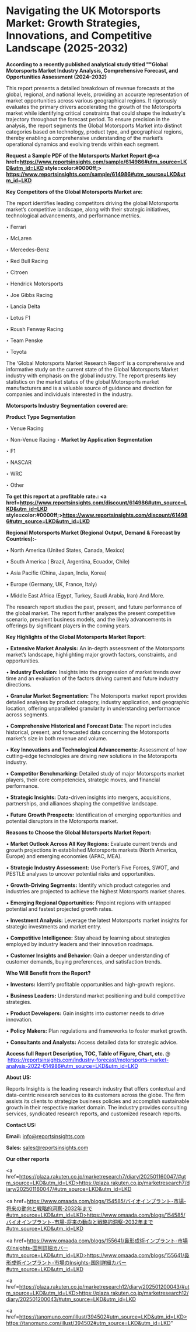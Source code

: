 # Navigating the UK Motorsports Market: Growth Strategies, Innovations, and Competitive Landscape (2025-2032)

<strong>According to a recently published analytical study titled ""Global Motorsports Market Industry Analysis, Comprehensive Forecast, and Opportunities Assessment (2024–2032)</strong>

This report presents a detailed breakdown of revenue forecasts at the global, regional, and national levels, providing an accurate representation of market opportunities across various geographical regions. It rigorously evaluates the primary drivers accelerating the growth of the Motorsports market while identifying critical constraints that could shape the industry's trajectory throughout the forecast period. To ensure precision in the analysis, the report segments the Global Motorsports Market into distinct categories based on technology, product type, and geographical regions, thereby enabling a comprehensive understanding of the market’s operational dynamics and evolving trends within each segment.

<strong>Request a Sample PDF of the Motorsports Market Report </strong><strong>@<a href=https://www.reportsinsights.com/sample/614986#utm_source=LKD&utm_id=LKD style=color:#0000ff;> https://www.reportsinsights.com/sample/614986#utm_source=LKD&utm_id=LKD</a></strong></font>

<strong>Key Competitors of the Global Motorsports Market are:</strong>

The report identifies leading competitors driving the global Motorsports market’s competitive landscape, along with their strategic initiatives, technological advancements, and performance metrics.

‣ Ferrari

‣ McLaren

‣ Mercedes-Benz

‣ Red Bull Racing

‣ Citroen

‣ Hendrick Motorsports

‣ Joe Gibbs Racing

‣ Lancia Delta

‣ Lotus F1

‣ Roush Fenway Racing

‣ Team Penske

‣ Toyota

The ‘Global Motorsports Market Research Report’ is a comprehensive and informative study on the current state of the Global Motorsports Market industry with emphasis on the global industry. The report presents key statistics on the market status of the global Motorsports market manufacturers and is a valuable source of guidance and direction for companies and individuals interested in the industry.

<strong>Motorsports Industry Segmentation covered are:</strong>

<strong>Product Type Segmentation</strong>

‣ Venue Racing

‣ Non-Venue Racing
‣ 
<strong>Market by Application Segmentation</strong>

‣ F1

‣ NASCAR

‣ WRC

‣ Other

<strong>To get this report at a profitable rate.: <a href=https://www.reportsinsights.com/discount/614986#utm_source=LKD&utm_id=LKD style=color:#0000ff;>https://www.reportsinsights.com/discount/614986#utm_source=LKD&utm_id=LKD</a></strong></font>

<strong>Regional Motorsports Market (Regional Output, Demand &amp; Forecast by Countries):-</strong>

• North America (United States, Canada, Mexico)

• South America ( Brazil, Argentina, Ecuador, Chile)

• Asia Pacific (China, Japan, India, Korea)

• Europe (Germany, UK, France, Italy)

• Middle East Africa (Egypt, Turkey, Saudi Arabia, Iran) And More.

The research report studies the past, present, and future performance of the global market. The report further analyzes the present competitive scenario, prevalent business models, and the likely advancements in offerings by significant players in the coming years.

<strong>Key Highlights of the Global Motorsports Market Report:</strong>

• <strong>Extensive Market Analysis:</strong> An in-depth assessment of the Motorsports market’s landscape, highlighting major growth factors, constraints, and opportunities.

• <strong>Industry Evolution:</strong> Insights into the progression of market trends over time and an evaluation of the factors driving current and future industry directions.

• <strong>Granular Market Segmentation:</strong> The Motorsports market report provides detailed analyses by product category, industry application, and geographic location, offering unparalleled granularity in understanding performance across segments.

• <strong>Comprehensive Historical and Forecast Data:</strong> The report includes historical, present, and forecasted data concerning the Motorsports market’s size in both revenue and volume.

• <strong>Key Innovations and Technological Advancements:</strong> Assessment of how cutting-edge technologies are driving new solutions in the Motorsports industry.

• <strong>Competitor Benchmarking:</strong> Detailed study of major Motorsports market players, their core competencies, strategic moves, and financial performance.

• <strong>Strategic Insights:</strong> Data-driven insights into mergers, acquisitions, partnerships, and alliances shaping the competitive landscape.

• <strong>Future Growth Prospects:</strong> Identification of emerging opportunities and potential disruptors in the Motorsports market.

<strong>Reasons to Choose the Global Motorsports Market Report:</strong>

• <strong>Market Outlook Across All Key Regions:</strong> Evaluate current trends and growth projections in established Motorsports markets (North America, Europe) and emerging economies (APAC, MEA).

• <strong>Strategic Industry Assessment:</strong> Use Porter’s Five Forces, SWOT, and PESTLE analyses to uncover potential risks and opportunities.

• <strong>Growth-Driving Segments:</strong> Identify which product categories and industries are projected to achieve the highest Motorsports market shares.

• <strong>Emerging Regional Opportunities:</strong> Pinpoint regions with untapped potential and fastest projected growth rates.

• <strong>Investment Analysis:</strong> Leverage the latest Motorsports market insights for strategic investments and market entry.

• <strong>Competitive Intelligence:</strong> Stay ahead by learning about strategies employed by industry leaders and their innovation roadmaps.

• <strong>Customer Insights and Behavior:</strong> Gain a deeper understanding of customer demands, buying preferences, and satisfaction trends.

<strong>Who Will Benefit from the Report?</strong>

• <strong>Investors:</strong> Identify profitable opportunities and high-growth regions.

• <strong>Business Leaders:</strong> Understand market positioning and build competitive strategies.

• <strong>Product Developers:</strong> Gain insights into customer needs to drive innovation.

• <strong>Policy Makers:</strong> Plan regulations and frameworks to foster market growth.

• <strong>Consultants and Analysts:</strong> Access detailed data for strategic advice.
</ul>
<strong>Access full Report Description, TOC, Table of Figure, Chart, etc. </strong>@  <a href=https://reportsinsights.com/industry-forecast/motorsports-market-analysis-2022-614986#utm_source=LKD&utm_id=LKD style=color:#0000ff;>https://reportsinsights.com/industry-forecast/motorsports-market-analysis-2022-614986#utm_source=LKD&utm_id=LKD</a></font>

<strong><strong>About US</strong>:</strong>

Reports Insights is the leading research industry that offers contextual and data-centric research services to its customers across the globe. The firm assists its clients to strategize business policies and accomplish sustainable growth in their respective market domain. The industry provides consulting services, syndicated research reports, and customized research reports.

<strong>Contact US:</strong>

<p class=""""><b>Email:</b> <a href=mailto:info@reportsinsights.com>info@reportsinsights.com</a></p>
<p class=""""><b>Sales:</b> <a href=mailto:sales@reportsinsights.com>sales@reportsinsights.com</a></p>

<strong>Our other reports</strong>

<a href=https://plaza.rakuten.co.jp/marketresearch7/diary/202501160047/#utm_source=LKD&utm_id=LKD>https://plaza.rakuten.co.jp/marketresearch7/diary/202501160047/#utm_source=LKD&utm_id=LKD</a>

<a href=https://www.omaada.com/blogs/154585/バイオインプラント-市場-将来の動向と戦略的洞察-2032年まで#utm_source=LKD&utm_id=LKD>https://www.omaada.com/blogs/154585/バイオインプラント-市場-将来の動向と戦略的洞察-2032年まで#utm_source=LKD&utm_id=LKD</a>

<a href=https://www.omaada.com/blogs/155641/鼻形成術インプラント-市場のInsights-国別詳細カバー#utm_source=LKD&utm_id=LKD>https://www.omaada.com/blogs/155641/鼻形成術インプラント-市場のInsights-国別詳細カバー#utm_source=LKD&utm_id=LKD</a>

<a href=https://plaza.rakuten.co.jp/marketresearch12/diary/202501200043/#utm_source=LKD&utm_id=LKD>https://plaza.rakuten.co.jp/marketresearch12/diary/202501200043/#utm_source=LKD&utm_id=LKD</a>

<a href=https://tanomuno.com/illust/394502#utm_source=LKD&utm_id=LKD>https://tanomuno.com/illust/394502#utm_source=LKD&utm_id=LKD</a>"
